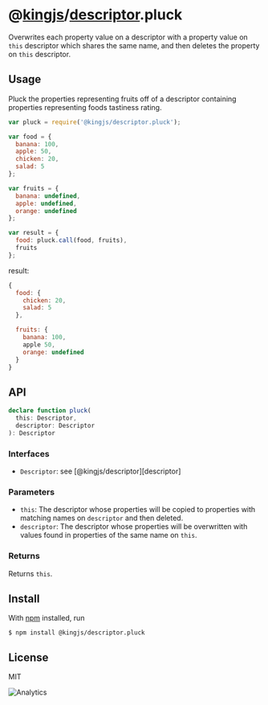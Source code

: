 # @[kingjs](https://www.npmjs.com/package/kingjs)/[descriptor](https://www.npmjs.com/package/@kingjs/descriptor).pluck
Overwrites each property value on a descriptor with a property value on `this` descriptor which shares the same name, and then deletes the property on `this` descriptor.
## Usage
Pluck the properties representing fruits off of a descriptor containing properties representing foods tastiness rating.
```js
var pluck = require('@kingjs/descriptor.pluck');

var food = {
  banana: 100,
  apple: 50,
  chicken: 20,
  salad: 5
};

var fruits = {
  banana: undefined,
  apple: undefined,
  orange: undefined
};

var result = {
  food: pluck.call(food, fruits),
  fruits
};
```
result:
```js
{
  food: {
    chicken: 20,
    salad: 5
  },

  fruits: {
    banana: 100,
    apple 50,
    orange: undefined
  }
}
```
## API
```ts
declare function pluck(
  this: Descriptor, 
  descriptor: Descriptor
): Descriptor
```
### Interfaces
- `Descriptor`: see [@kingjs/descriptor][descriptor]
### Parameters
- `this`: The descriptor whose properties will be copied to properties with matching names on `descriptor` and then deleted.
- `descriptor`: The descriptor whose properties will be overwritten with values found in properties of the same name on `this`.
### Returns
Returns `this`.
## Install
With [npm](https://npmjs.org/) installed, run
```
$ npm install @kingjs/descriptor.pluck
```
## License
MIT

![Analytics](https://analytics.kingjs.net/descriptor/pluck)
